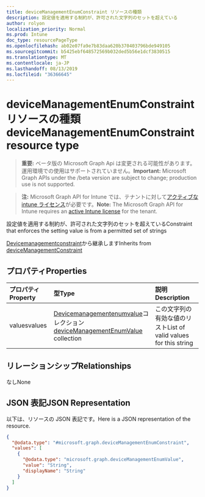 ```yaml
---
title: deviceManagementEnumConstraint リソースの種類
description: 設定値を適用する制約が、許可された文字列のセットを超えている
author: rolyon
localization_priority: Normal
ms.prod: Intune
doc_type: resourcePageType
ms.openlocfilehash: ab02e07fa9e7b83daa620b370403796bde949105
ms.sourcegitcommit: b5425ebf648572569b032ded5b56e1dcf3830515
ms.translationtype: MT
ms.contentlocale: ja-JP
ms.lasthandoff: 08/13/2019
ms.locfileid: "36366645"
---
```

# <a name="devicemanagementenumconstraint-resource-type"></a><span data-ttu-id="8b6ee-103">deviceManagementEnumConstraint リソースの種類</span><span class="sxs-lookup"><span data-stu-id="8b6ee-103">deviceManagementEnumConstraint resource type</span></span>

> <span data-ttu-id="8b6ee-104">**重要:** ベータ版の Microsoft Graph Api は変更される可能性があります。運用環境での使用はサポートされていません。</span><span class="sxs-lookup"><span data-stu-id="8b6ee-104">**Important:** Microsoft Graph APIs under the /beta version are subject to change; production use is not supported.</span></span>

> <span data-ttu-id="8b6ee-105">**注:** Microsoft Graph API for Intune では、テナントに対して[アクティブな intune ライセンス](https://go.microsoft.com/fwlink/?linkid=839381)が必要です。</span><span class="sxs-lookup"><span data-stu-id="8b6ee-105">**Note:** The Microsoft Graph API for Intune requires an [active Intune license](https://go.microsoft.com/fwlink/?linkid=839381) for the tenant.</span></span>

<span data-ttu-id="8b6ee-106">設定値を適用する制約が、許可された文字列のセットを超えている</span><span class="sxs-lookup"><span data-stu-id="8b6ee-106">Constraint that enforces the setting value is from a permitted set of strings</span></span>


<span data-ttu-id="8b6ee-107">[Devicemanagementconstraint](../resources/intune-deviceintent-devicemanagementconstraint.md)から継承します</span><span class="sxs-lookup"><span data-stu-id="8b6ee-107">Inherits from [deviceManagementConstraint](../resources/intune-deviceintent-devicemanagementconstraint.md)</span></span>

## <a name="properties"></a><span data-ttu-id="8b6ee-108">プロパティ</span><span class="sxs-lookup"><span data-stu-id="8b6ee-108">Properties</span></span>
|<span data-ttu-id="8b6ee-109">プロパティ</span><span class="sxs-lookup"><span data-stu-id="8b6ee-109">Property</span></span>|<span data-ttu-id="8b6ee-110">型</span><span class="sxs-lookup"><span data-stu-id="8b6ee-110">Type</span></span>|<span data-ttu-id="8b6ee-111">説明</span><span class="sxs-lookup"><span data-stu-id="8b6ee-111">Description</span></span>|
|:---|:---|:---|
|<span data-ttu-id="8b6ee-112">values</span><span class="sxs-lookup"><span data-stu-id="8b6ee-112">values</span></span>|<span data-ttu-id="8b6ee-113">[Devicemanagementenumvalue](../resources/intune-deviceintent-devicemanagementenumvalue.md)コレクション</span><span class="sxs-lookup"><span data-stu-id="8b6ee-113">[deviceManagementEnumValue](../resources/intune-deviceintent-devicemanagementenumvalue.md) collection</span></span>|<span data-ttu-id="8b6ee-114">この文字列の有効な値のリスト</span><span class="sxs-lookup"><span data-stu-id="8b6ee-114">List of valid values for this string</span></span>|

## <a name="relationships"></a><span data-ttu-id="8b6ee-115">リレーションシップ</span><span class="sxs-lookup"><span data-stu-id="8b6ee-115">Relationships</span></span>
<span data-ttu-id="8b6ee-116">なし</span><span class="sxs-lookup"><span data-stu-id="8b6ee-116">None</span></span>

## <a name="json-representation"></a><span data-ttu-id="8b6ee-117">JSON 表記</span><span class="sxs-lookup"><span data-stu-id="8b6ee-117">JSON Representation</span></span>
<span data-ttu-id="8b6ee-118">以下は、リソースの JSON 表記です。</span><span class="sxs-lookup"><span data-stu-id="8b6ee-118">Here is a JSON representation of the resource.</span></span>
<!-- {
  "blockType": "resource",
  "@odata.type": "microsoft.graph.deviceManagementEnumConstraint"
}
-->
``` json
{
  "@odata.type": "#microsoft.graph.deviceManagementEnumConstraint",
  "values": [
    {
      "@odata.type": "microsoft.graph.deviceManagementEnumValue",
      "value": "String",
      "displayName": "String"
    }
  ]
}
```



